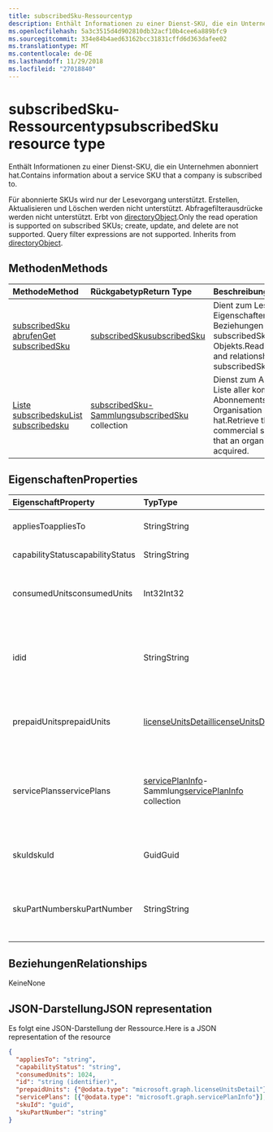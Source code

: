 ```yaml
---
title: subscribedSku-Ressourcentyp
description: Enthält Informationen zu einer Dienst-SKU, die ein Unternehmen abonniert hat.
ms.openlocfilehash: 5a3c3515d4d902810db32acf10b4cee6a889bfc9
ms.sourcegitcommit: 334e84b4aed63162bcc31831cffd6d363dafee02
ms.translationtype: MT
ms.contentlocale: de-DE
ms.lasthandoff: 11/29/2018
ms.locfileid: "27018840"
---
```

# <a name="subscribedsku-resource-type"></a><span data-ttu-id="c842c-103">subscribedSku-Ressourcentyp</span><span class="sxs-lookup"><span data-stu-id="c842c-103">subscribedSku resource type</span></span>

<span data-ttu-id="c842c-104">Enthält Informationen zu einer Dienst-SKU, die ein Unternehmen abonniert hat.</span><span class="sxs-lookup"><span data-stu-id="c842c-104">Contains information about a service SKU that a company is subscribed to.</span></span>

<span data-ttu-id="c842c-p101">Für abonnierte SKUs wird nur der Lesevorgang unterstützt. Erstellen, Aktualisieren und Löschen werden nicht unterstützt. Abfragefilterausdrücke werden nicht unterstützt. Erbt von [directoryObject](directoryobject.md).</span><span class="sxs-lookup"><span data-stu-id="c842c-p101">Only the read operation is supported on subscribed SKUs; create, update, and delete are not supported. Query filter expressions are not supported. Inherits from [directoryObject](directoryobject.md).</span></span>

## <a name="methods"></a><span data-ttu-id="c842c-108">Methoden</span><span class="sxs-lookup"><span data-stu-id="c842c-108">Methods</span></span>
| <span data-ttu-id="c842c-109">Methode</span><span class="sxs-lookup"><span data-stu-id="c842c-109">Method</span></span>           | <span data-ttu-id="c842c-110">Rückgabetyp</span><span class="sxs-lookup"><span data-stu-id="c842c-110">Return Type</span></span>    |<span data-ttu-id="c842c-111">Beschreibung</span><span class="sxs-lookup"><span data-stu-id="c842c-111">Description</span></span>|
|:---------------|:--------|:----------|
|[<span data-ttu-id="c842c-112">subscribedSku abrufen</span><span class="sxs-lookup"><span data-stu-id="c842c-112">Get subscribedSku</span></span>](../api/subscribedsku-get.md) | [<span data-ttu-id="c842c-113">subscribedSku</span><span class="sxs-lookup"><span data-stu-id="c842c-113">subscribedSku</span></span>](subscribedsku.md) |<span data-ttu-id="c842c-114">Dient zum Lesen der Eigenschaften und Beziehungen des subscribedSku-Objekts.</span><span class="sxs-lookup"><span data-stu-id="c842c-114">Read properties and relationships of subscribedSku object.</span></span>|
|[<span data-ttu-id="c842c-115">Liste subscribedsku</span><span class="sxs-lookup"><span data-stu-id="c842c-115">List subscribedsku</span></span>](../api/subscribedsku-list.md) | <span data-ttu-id="c842c-116">[subscribedSku-Sammlung](subscribedsku.md)</span><span class="sxs-lookup"><span data-stu-id="c842c-116">[subscribedSku](subscribedsku.md) collection</span></span> |<span data-ttu-id="c842c-117">Dienst zum Abrufen der Liste aller kommerziellen Abonnements, die eine Organisation erworben hat.</span><span class="sxs-lookup"><span data-stu-id="c842c-117">Retrieve the list of commercial subscriptions that an organization has acquired.</span></span>|

## <a name="properties"></a><span data-ttu-id="c842c-118">Eigenschaften</span><span class="sxs-lookup"><span data-stu-id="c842c-118">Properties</span></span>
| <span data-ttu-id="c842c-119">Eigenschaft</span><span class="sxs-lookup"><span data-stu-id="c842c-119">Property</span></span>     | <span data-ttu-id="c842c-120">Typ</span><span class="sxs-lookup"><span data-stu-id="c842c-120">Type</span></span>   |<span data-ttu-id="c842c-121">Beschreibung</span><span class="sxs-lookup"><span data-stu-id="c842c-121">Description</span></span>|
|:---------------|:--------|:----------|
|<span data-ttu-id="c842c-122">appliesTo</span><span class="sxs-lookup"><span data-stu-id="c842c-122">appliesTo</span></span>|<span data-ttu-id="c842c-123">String</span><span class="sxs-lookup"><span data-stu-id="c842c-123">String</span></span>| <span data-ttu-id="c842c-124">Beispiel: „Benutzer“ oder „Community“.</span><span class="sxs-lookup"><span data-stu-id="c842c-124">For example, "User" or "Company".</span></span> |
|<span data-ttu-id="c842c-125">capabilityStatus</span><span class="sxs-lookup"><span data-stu-id="c842c-125">capabilityStatus</span></span>|<span data-ttu-id="c842c-126">String</span><span class="sxs-lookup"><span data-stu-id="c842c-126">String</span></span>| <span data-ttu-id="c842c-127">Beispiel: „Aktiviert“.</span><span class="sxs-lookup"><span data-stu-id="c842c-127">For example, "Enabled".</span></span> |
|<span data-ttu-id="c842c-128">consumedUnits</span><span class="sxs-lookup"><span data-stu-id="c842c-128">consumedUnits</span></span>|<span data-ttu-id="c842c-129">Int32</span><span class="sxs-lookup"><span data-stu-id="c842c-129">Int32</span></span>| <span data-ttu-id="c842c-130">Die Anzahl der Lizenzen, die zugewiesen wurden.</span><span class="sxs-lookup"><span data-stu-id="c842c-130">The number of licenses that have been assigned.</span></span> |
|<span data-ttu-id="c842c-131">id</span><span class="sxs-lookup"><span data-stu-id="c842c-131">id</span></span>|<span data-ttu-id="c842c-132">String</span><span class="sxs-lookup"><span data-stu-id="c842c-132">String</span></span>| <span data-ttu-id="c842c-p102">Der eindeutige Bezeichner für das subscribedSku-Objekt. Schlüssel, lässt keine Nullwerte zu.</span><span class="sxs-lookup"><span data-stu-id="c842c-p102">The unique identifier for the subscribed sku object. Key, not nullable.</span></span> |
|<span data-ttu-id="c842c-135">prepaidUnits</span><span class="sxs-lookup"><span data-stu-id="c842c-135">prepaidUnits</span></span>|[<span data-ttu-id="c842c-136">licenseUnitsDetail</span><span class="sxs-lookup"><span data-stu-id="c842c-136">licenseUnitsDetail</span></span>](licenseunitsdetail.md)| <span data-ttu-id="c842c-137">Informationen über die Anzahl und den Status der Prepaidlizenzen.</span><span class="sxs-lookup"><span data-stu-id="c842c-137">Information about the number and status of prepaid licenses.</span></span> |
|<span data-ttu-id="c842c-138">servicePlans</span><span class="sxs-lookup"><span data-stu-id="c842c-138">servicePlans</span></span>|<span data-ttu-id="c842c-139">[servicePlanInfo](serviceplaninfo.md)-Sammlung</span><span class="sxs-lookup"><span data-stu-id="c842c-139">[servicePlanInfo](serviceplaninfo.md) collection</span></span>| <span data-ttu-id="c842c-p103">Informationen über die Servicepläne, die mit der SKU verfügbar sind. Lässt keine Nullwerte zu.</span><span class="sxs-lookup"><span data-stu-id="c842c-p103">Information about the service plans that are available with the SKU. Not nullable</span></span> |
|<span data-ttu-id="c842c-142">skuId</span><span class="sxs-lookup"><span data-stu-id="c842c-142">skuId</span></span>|<span data-ttu-id="c842c-143">Guid</span><span class="sxs-lookup"><span data-stu-id="c842c-143">Guid</span></span>| <span data-ttu-id="c842c-144">Der eindeutige Bezeichner (GUID) für die Dienst-SKU.</span><span class="sxs-lookup"><span data-stu-id="c842c-144">The unique identifier (GUID) for the service SKU.</span></span> |
|<span data-ttu-id="c842c-145">skuPartNumber</span><span class="sxs-lookup"><span data-stu-id="c842c-145">skuPartNumber</span></span>|<span data-ttu-id="c842c-146">String</span><span class="sxs-lookup"><span data-stu-id="c842c-146">String</span></span>| <span data-ttu-id="c842c-147">Die SKU-Teilenummer, z. B.: „AAD_PREMIUM“ oder „RMSBASIC“.</span><span class="sxs-lookup"><span data-stu-id="c842c-147">The SKU part number; for example: "AAD_PREMIUM" or "RMSBASIC".</span></span> |

## <a name="relationships"></a><span data-ttu-id="c842c-148">Beziehungen</span><span class="sxs-lookup"><span data-stu-id="c842c-148">Relationships</span></span>
<span data-ttu-id="c842c-149">Keine</span><span class="sxs-lookup"><span data-stu-id="c842c-149">None</span></span>

## <a name="json-representation"></a><span data-ttu-id="c842c-150">JSON-Darstellung</span><span class="sxs-lookup"><span data-stu-id="c842c-150">JSON representation</span></span>

<span data-ttu-id="c842c-151">Es folgt eine JSON-Darstellung der Ressource.</span><span class="sxs-lookup"><span data-stu-id="c842c-151">Here is a JSON representation of the resource</span></span>

<!--{
  "blockType": "resource",
  "optionalProperties": [],
  "keyProperty": "id",
  "baseType": "microsoft.graph.entity",
  "@odata.type": "microsoft.graph.subscribedSku",
  "@odata.annotations": [
    {
      "capabilities": {
        "skippable": false,
        "toppable": false,
        "countable": false,
        "expandable": false,
        "filterable": false,
        "referenceable": false,
        "selectable": false
      }
    }
  ]
}-->

```json
{
  "appliesTo": "string",
  "capabilityStatus": "string",
  "consumedUnits": 1024,
  "id": "string (identifier)",
  "prepaidUnits": {"@odata.type": "microsoft.graph.licenseUnitsDetail"},
  "servicePlans": [{"@odata.type": "microsoft.graph.servicePlanInfo"}],
  "skuId": "guid",
  "skuPartNumber": "string"
}

```
<!-- uuid: 8fcb5dbc-d5aa-4681-8e31-b001d5168d79
2015-10-25 14:57:30 UTC -->
<!-- {
  "type": "#page.annotation",
  "description": "subscribedSku resource",
  "keywords": "",
  "section": "documentation",
  "tocPath": ""
}-->
